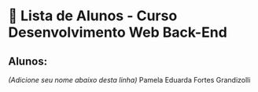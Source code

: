 # 📜 Lista de Alunos - Curso Desenvolvimento Web Back-End

## Alunos:
*(Adicione seu nome abaixo desta linha)*
Pamela Eduarda Fortes Grandizolli
